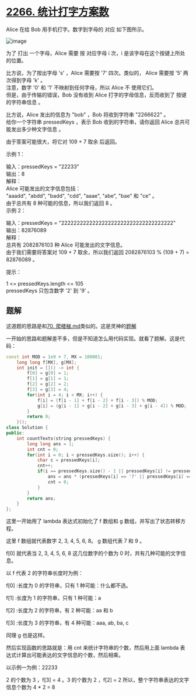 # [2266. 统计打字方案数](https://leetcode.cn/problems/count-number-of-texts/description/)
Alice 在给 Bob 用手机打字。数字到字母的 对应 如下图所示。

![image](https://github.com/user-attachments/assets/928d69de-191f-4a19-b41d-0317f7eb7217)

为了 打出 一个字母，Alice 需要 按 对应字母 i 次，i 是该字母在这个按键上所处的位置。

比方说，为了按出字母 's' ，Alice 需要按 '7' 四次。类似的， Alice 需要按 '5' 两次得到字母  'k' 。  
注意，数字 '0' 和 '1' 不映射到任何字母，所以 Alice 不 使用它们。  
但是，由于传输的错误，Bob 没有收到 Alice 打字的字母信息，反而收到了 按键的字符串信息 。  

比方说，Alice 发出的信息为 "bob" ，Bob 将收到字符串 "2266622" 。  
给你一个字符串 pressedKeys ，表示 Bob 收到的字符串，请你返回 Alice 总共可能发出多少种文字信息 。

由于答案可能很大，将它对 109 + 7 取余 后返回。

 

示例 1：

输入：pressedKeys = "22233"  
输出：8  
解释：  
Alice 可能发出的文字信息包括：  
"aaadd", "abdd", "badd", "cdd", "aaae", "abe", "bae" 和 "ce" 。  
由于总共有 8 种可能的信息，所以我们返回 8 。  
示例 2：  

输入：pressedKeys = "222222222222222222222222222222222222"  
输出：82876089  
解释：  
总共有 2082876103 种 Alice 可能发出的文字信息。  
由于我们需要将答案对 109 + 7 取余，所以我们返回 2082876103 % (109 + 7) = 82876089 。  
 

提示：

1 <= pressedKeys.length <= 105  
pressedKeys 只包含数字 '2' 到 '9' 。

## 题解 

这道题的思路是和[70. 爬楼梯.md](./70.%20爬楼梯.md)类似的。这是灵神的[题解](https://leetcode.cn/problems/count-number-of-texts/solutions/1477311/by-endlesscheng-gj8f)

一开始的思路和题解差不多，但是不知道怎么用代码实现。就看了题解。这是代码：

```cpp
const int MOD = 1e9 + 7, MX = 100001;
    long long f[MX], g[MX];
    int init = []() -> int {
        f[0] = g[0] = 1;
        f[1] = g[1] = 1;
        f[2] = g[2] = 2;
        f[3] = g[3] = 4;
        for(int i = 4; i < MX; i++) {
            f[i] = (f[i - 1] + f[i - 2] + f[i - 3]) % MOD;
            g[i] = (g[i - 1] + g[i - 2] + g[i - 3] + g[i - 4]) % MOD;
        }
        return 0;
    }();
class Solution {
public:
    int countTexts(string pressedKeys) {
        long long ans = 1;
        int cnt = 0;
        for(int i = 0; i < pressedKeys.size(); i++) {
            char c = pressedKeys[i];
            cnt++;
            if(i == pressedKeys.size() - 1 || pressedKeys[i] != pressedKeys[i + 1]) {
                ans = ans * (pressedKeys[i] == '7' || pressedKeys[i] == '9'? g[cnt]: f[cnt]) % MOD;
                cnt = 0;
            }
        }
        return ans;
    }
};
```
这里一开始用了 lambda 表达式初始化了 f 数组和 g 数组，并写出了状态转移方程。

这里 f 数组就代表数字 2, 3, 4, 5, 6, 8。 g 数组代表 7 和 9 。

f[0] 就代表当 2, 3, 4, 5, 6, 8 这几位数字的个数为 0 时，共有几种可能的文字信息。

以 f 代表 2 的字符串长度时为例：

f[0] :长度为 0 的字符串，只有 1 种可能：什么都不选。

f[1] :长度为 1 的字符串，只有 1 种可能：a

f[2] :长度为 2 的字符串，有 2 种可能：aa 和 b

f[3] :长度为 3 的字符串，有 4 种可能：aaa, ab, ba, c

同理 g 也是这样。

然后实现函数的思路就是：用 cnt 来统计字符串的个数，然后用上面 lambda 表达式计算出可能表达的文字信息的个数，然后相乘。

以示例一为例：22233

2 的个数为 3 ，f[3] = 4 。3 的个数为 2 ，f[2] = 2 所以，整个字符串表达的文字信息个数为 4 * 2 = 8




